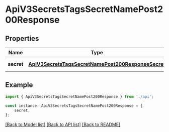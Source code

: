 # ApiV3SecretsTagsSecretNamePost200Response


## Properties

Name | Type | Description | Notes
------------ | ------------- | ------------- | -------------
**secret** | [**ApiV3SecretsTagsSecretNamePost200ResponseSecret**](ApiV3SecretsTagsSecretNamePost200ResponseSecret.md) |  | [default to undefined]

## Example

```typescript
import { ApiV3SecretsTagsSecretNamePost200Response } from './api';

const instance: ApiV3SecretsTagsSecretNamePost200Response = {
    secret,
};
```

[[Back to Model list]](../README.md#documentation-for-models) [[Back to API list]](../README.md#documentation-for-api-endpoints) [[Back to README]](../README.md)

